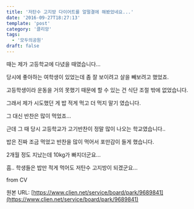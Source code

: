 ```yaml
---
title: '저탄수 고지방 다이어트를 얼떨결에 해봤었네요...'
date: '2016-09-27T18:27:13'
template: 'post'
category: '클리앙'
tags: 
  - '모두의공원'
draft: false
---
```


때는 제가 고등학교에 다녔을 때였습니다...  
  
당시에 좋아하는 여학생이 있었는데 좀 잘 보이려고 살을 빼보려고 했었죠.  
  
고등학생이라 운동을 거의 못했기 때문에 할 수 있는 건 식단 조절 밖에 없었습니다.  
  
그래서 제가 시도했던 게 밥 적게 먹고 더 먹지 말기 였습니다.  
  
그 대신 반찬은 많이 먹었죠...  
  
근데 그 때 당시 고등학교가 고기반찬이 정말 많이 나오는 학교였습니다..  
  
밥은 진짜 조금 먹었고 반찬을 많이 먹어서 포만감이 들게 했습니다.  
  
2개월 정도 지났는데 10kg가 빠지더군요...  
  
흠.. 학생들은 밥만 적게 먹어도 저탄수 고지방이 되겠군요...  
  
from CV

원본 URL: [https://www.clien.net/service/board/park/9689841](https://www.clien.net/service/board/park/9689841)